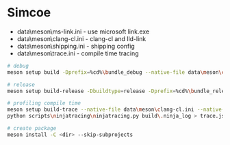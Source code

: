 # Simcoe

* data\meson\ms-link.ini - use microsoft link.exe
* data\meson\clang-cl.ini - clang-cl and lld-link
* data\meson\shipping.ini - shipping config
* data\meson\trace.ini - compile time tracing

```sh
# debug
meson setup build -Dprefix=%cd%\bundle_debug --native-file data\meson\clang-cl.ini

# release
meson setup build-release -Dbuildtype=release -Dprefix=%cd%\bundle_release -Db_lto=true --native-file data\meson\clang-cl.ini

# profiling compile time
meson setup build-trace --native-file data\meson\clang-cl.ini --native-file data\meson\trace.ini
python scripts\ninjatracing\ninjatracing.py build\.ninja_log > trace.json

# create package
meson install -C <dir> --skip-subprojects
```
